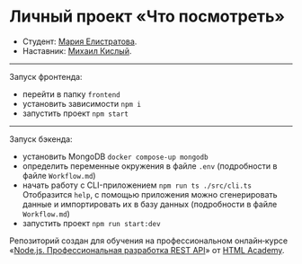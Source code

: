 # Личный проект «Что посмотреть»

* Студент: [Мария Елистратова](https://up.htmlacademy.ru/nodejs-api/3/user/1756717).
* Наставник: [Михаил Кислый](https://htmlacademy.ru/profile/smart-grizzly).

---
Запуск фронтенда:
* перейти в папку `frontend`
* установить зависимости `npm i`
* запустить проект `npm start`

---
Запуск бэкенда:
* установить MongoDB `docker compose-up mongodb`
* определить переменные окружения в файле `.env` (подробности в файле `Workflow.md`)
* начать работу с CLI-приложением `npm run ts ./src/cli.ts`
  Отобразится `help`, с помощью приложения можно сгенерировать данные и импортировать их в базу данных
  (подробности в файле `Workflow.md`)
* запустить проект `npm run start:dev`


Репозиторий создан для обучения на профессиональном онлайн‑курсе «[Node.js. Профессиональная разработка REST API](https://htmlacademy.ru/profession/fullstack)» от [HTML Academy](https://htmlacademy.ru).
